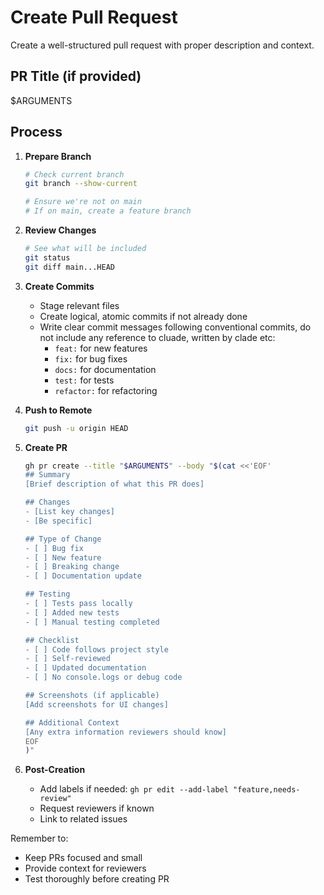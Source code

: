 # Create Pull Request

Create a well-structured pull request with proper description and context.

## PR Title (if provided)
$ARGUMENTS

## Process

1. **Prepare Branch**
   ```bash
   # Check current branch
   git branch --show-current

   # Ensure we're not on main
   # If on main, create a feature branch
   ```

2. **Review Changes**
   ```bash
   # See what will be included
   git status
   git diff main...HEAD
   ```

3. **Create Commits**
   - Stage relevant files
   - Create logical, atomic commits if not already done
   - Write clear commit messages following conventional commits, do not include any reference to cluade, written by clade etc:
     - `feat:` for new features
     - `fix:` for bug fixes
     - `docs:` for documentation
     - `test:` for tests
     - `refactor:` for refactoring

4. **Push to Remote**
   ```bash
   git push -u origin HEAD
   ```

5. **Create PR**
   ```bash
   gh pr create --title "$ARGUMENTS" --body "$(cat <<'EOF'
   ## Summary
   [Brief description of what this PR does]

   ## Changes
   - [List key changes]
   - [Be specific]

   ## Type of Change
   - [ ] Bug fix
   - [ ] New feature
   - [ ] Breaking change
   - [ ] Documentation update

   ## Testing
   - [ ] Tests pass locally
   - [ ] Added new tests
   - [ ] Manual testing completed

   ## Checklist
   - [ ] Code follows project style
   - [ ] Self-reviewed
   - [ ] Updated documentation
   - [ ] No console.logs or debug code

   ## Screenshots (if applicable)
   [Add screenshots for UI changes]

   ## Additional Context
   [Any extra information reviewers should know]
   EOF
   )"
   ```

6. **Post-Creation**
   - Add labels if needed: `gh pr edit --add-label "feature,needs-review"`
   - Request reviewers if known
   - Link to related issues

Remember to:
- Keep PRs focused and small
- Provide context for reviewers
- Test thoroughly before creating PR
